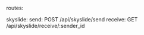 
routes:

  skyslide:
    send: POST /api/skyslide/send
    receive: GET /api/skyslide/receive/:sender_id
